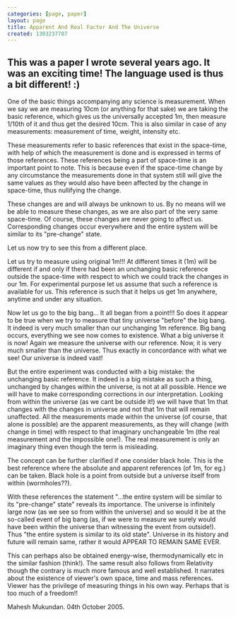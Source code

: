 ```yaml
---
categories: [page, paper]
layout: page
title: Apparent And Real Factor And The Universe
created: 1303237787
---
```


This was a paper I wrote several years ago. It was an exciting time! The language used is thus a bit different! :)
-----------------------------------

One of the basic things accompanying any science is measurement. When we say we are measuring 10cm (or anything for that sake) we are taking the basic reference, which gives us the universally accepted 1m, then measure 1/10th of it and thus get the desired 10cm. This is also similar in case of any measurements: measurement of time, weight, intensity etc.

These measurements refer to basic references that exist in the space-time, with help of which the measurement is done and is expressed in terms of those references. These references being a part of space-time is an important point to note. This is because even if the space-time change by any circumstance the measurements done in that system still will give the same values as they would also have been affected by the change in space-time, thus nullifying the change.

These changes are and will always be unknown to us. By no means will we be able to measure these changes, as we are also part of the very same space-time. Of course, these changes are never going to affect us. Corresponding changes occur everywhere and the entire system will be similar to its "pre-change" state.

Let us now try to see this from a different place.

Let us try to measure using original 1m!!! At different times it (1m) will be different if and only if there had been an unchanging basic reference outside the space-time with respect to which we could track the changes in our 1m. For experimental purpose let us assume that such a reference is available for us. This reference is such that it helps us get 1m anywhere, anytime and under any situation.

Now let us go to the big bang… It all began from a point!!! So does it appear to be true when we try to measure that tiny universe "before" the big bang. It indeed is very much smaller than our unchanging 1m reference. Big bang occurs, everything we see now comes to existence. What a big universe it is now! Again we measure the universe with our reference. Now, it is very much smaller than the universe. Thus exactly in concordance with what we see! Our universe is indeed vast!

But the entire experiment was conducted with a big mistake: the unchanging basic reference. It indeed is a big mistake as such a thing, unchanged by changes within the universe, is not at all possible. Hence we will have to make corresponding corrections in our interpretation. Looking from within the universe (as we cant be outside it!) we will have that 1m that changes with the changes in universe and not that 1m that will remain unaffected. All the measurements made within the universe (of course, that alone is possible) are the apparent measurements, as they will change (with change in time) with respect to that imaginary unchangeable 1m (the real measurement and the impossible one!). The real measurement is only an imaginary thing even though the term is misleading.

The concept can be further clarified if one consider black hole. This is the best reference where the absolute and apparent references (of 1m, for eg.) can be taken. Black hole is a point from outside but a universe itself from within (wormholes??).

With these references the statement "…the entire system will be similar to its "pre-change" state" reveals its importance. The universe is infinitely large now (as we see so from within the universe) and so would it be at the so-called event of big bang (as, if we were to measure we surely would have been within the universe than witnessing the event from outside!). Thus "the entire system is similar to its old state". Universe in its history and future will remain same, rather it would APPEAR TO REMAIN SAME EVER.

This can perhaps also be obtained energy-wise,  thermodynamically etc in the similar fashion (think!). The same result also follows from Relativity though the contrary is much more famous and well established. It narrates about the existence of viewer's own space, time and mass references. Viewer has the privilege of measuring things in his own way. Perhaps that is too much of a freedom!!

Mahesh Mukundan.
04th October 2005.

